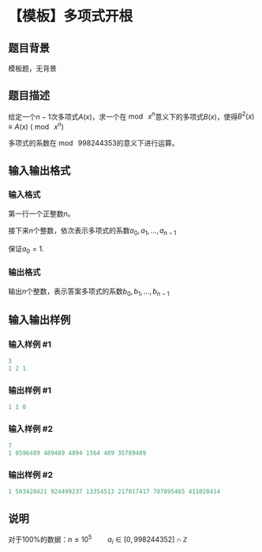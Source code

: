 # 【模板】多项式开根

## 题目背景

模板题，无背景

## 题目描述

给定一个$n-1$次多项式$A(x)$，求一个在$\bmod\ x^n$意义下的多项式$B(x)$，使得$B^2(x) \equiv A(x) \ (\bmod\ x^n)$

多项式的系数在$\bmod\ 998244353$的意义下进行运算。

## 输入输出格式

### 输入格式

第一行一个正整数$n$。

接下来$n$个整数，依次表示多项式的系数$a_0, a_1, \dots, a_{n-1}$

保证$a_0 = 1$.

### 输出格式

输出$n$个整数，表示答案多项式的系数$b_0, b_1, \dots, b_{n-1}$

## 输入输出样例

### 输入样例 #1

```cpp
3
1 2 1

```
### 输出样例 #1

```cpp
1 1 0

```
### 输入样例 #2

```cpp
7
1 8596489 489489 4894 1564 489 35789489  

```
### 输出样例 #2

```cpp
1 503420421 924499237 13354513 217017417 707895465 411020414

```
## 说明

对于$100\%$的数据：$n \leq 10^5 \qquad a_i \in [0,998244352] \cap \mathbb{Z}$

